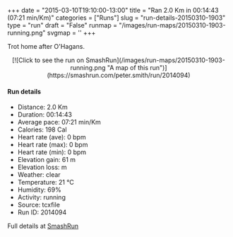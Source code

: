 +++
date = "2015-03-10T19:10:00-13:00"
title = "Ran 2.0 Km in 00:14:43 (07:21 min/Km)"
categories = ["Runs"]
slug = "run-details-20150310-1903"
type = "run"
draft = "False"
runmap = "/images/run-maps/20150310-1903-running.png"
svgmap = '<polyline points="56 0, 56 0, 56 1, 56 2, 56 3, 56 4, 55 5, 55 6, 55 7, 54 8, 53 9, 53 10, 52 11, 52 12, 51 12, 54 13, 54 14, 55 15, 56 15, 58 16, 59 16, 60 17, 60 18, 58 22, 58 22, 58 23, 56 27, 55 28, 57 28, 57 29, 56 30, 56 31, 55 31, 54 33, 54 35, 54 36, 53 37, 52 38, 50 40, 50 41, 49 42, 49 43, 48 44, 47 45, 47 45, 47 46, 47 47, 45 49, 44 49, 43 50, 43 51, 43 52, 43 53, 42 54, 42 55, 41 56, 40 57, 40 58, 40 59, 40 60, 41 61, 41 62, 40 63, 40 64, 41 66, 41 67, 42 68, 42 69, 43 71, 43 72, 43 72, 44 73, 44 74, 44 75, 45 76, 45 77, 45 78, 45 80, 45 81, 47 84, 47 84, 48 85, 49 86, 51 86, 52 86, 54 86, 55 86, 57 88, 57 89, 58 90, 58 91, 58 92, 57 93, 56 93, 55 95, 55 96, 54 97, 53 99, 53 100">'
+++

Trot home after O'Hagans. 



<!--more-->

<center>
[![Click to see the run on SmashRun](/images/run-maps/20150310-1903-running.png "A map of this run")](https://smashrun.com/peter.smith/run/2014094)
</center>

#### Run details

* Distance: 2.0 Km
* Duration: 00:14:43
* Average pace: 07:21 min/Km
* Calories: 198 Cal
* Heart rate (ave): 0 bpm
* Heart rate (max): 0 bpm
* Heart rate (min): 0 bpm
* Elevation gain: 61 m
* Elevation loss:  m
* Weather: clear
* Temperature: 21 &deg;C
* Humidity: 69%
* Activity: running
* Source: tcxfile
* Run ID: 2014094

Full details at [SmashRun](https://smashrun.com/peter.smith/run/2014094)